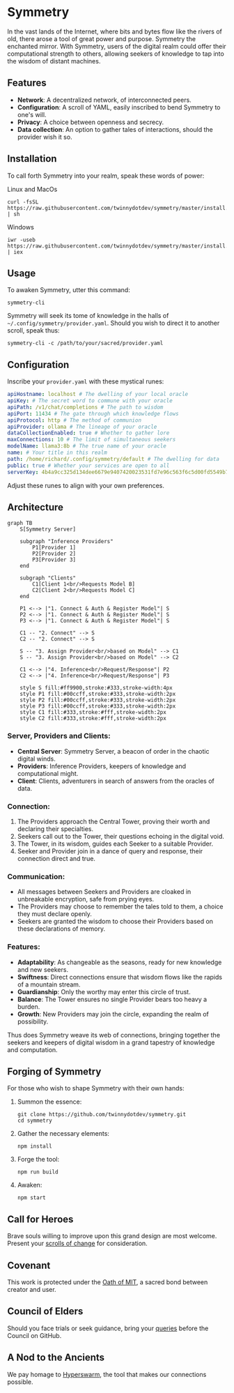 #  Symmetry

In the vast lands of the Internet, where bits and bytes flow like the rivers of old, there arose a tool of great power and purpose. Symmetry the enchanted mirror. With Symmetry, users of the digital realm could offer their computational strength to others, allowing seekers of knowledge to tap into the wisdom of distant machines.

## Features

- **Network**: A decentralized network, of interconnected peers.
- **Configuration**: A scroll of YAML, easily inscribed to bend Symmetry to one's will.
- **Privacy**: A choice between openness and secrecy.
- **Data collection**: An option to gather tales of interactions, should the provider wish it so.

## Installation

To call forth Symmetry into your realm, speak these words of power:

Linux and MacOs
```
curl -fsSL https://raw.githubusercontent.com/twinnydotdev/symmetry/master/install.sh | sh
```

Windows
```
iwr -useb https://raw.githubusercontent.com/twinnydotdev/symmetry/master/install.ps1 | iex
```

## Usage

To awaken Symmetry, utter this command:

```
symmetry-cli
```

Symmetry will seek its tome of knowledge in the halls of `~/.config/symmetry/provider.yaml`. Should you wish to direct it to another scroll, speak thus:

```
symmetry-cli -c /path/to/your/sacred/provider.yaml
```

## Configuration

Inscribe your `provider.yaml` with these mystical runes:

```yaml
apiHostname: localhost # The dwelling of your local oracle
apiKey: # The secret word to commune with your oracle
apiPath: /v1/chat/completions # The path to wisdom
apiPort: 11434 # The gate through which knowledge flows
apiProtocol: http # The method of communion
apiProvider: ollama # The lineage of your oracle
dataCollectionEnabled: true # Whether to gather lore
maxConnections: 10 # The limit of simultaneous seekers
modelName: llama3:8b # The true name of your oracle
name: # Your title in this realm
path: /home/richard/.config/symmetry/default # The dwelling for data
public: true # Whether your services are open to all
serverKey: 4b4a9cc325d134dee6679e9407420023531fd7e96c563f6c5d00fd5549b77435 # The key of the central tower
```

Adjust these runes to align with your own preferences.

## Architecture

```mermaid
graph TB
    S[Symmetry Server]
    
    subgraph "Inference Providers"
        P1[Provider 1]
        P2[Provider 2]
        P3[Provider 3]
    end
    
    subgraph "Clients"
        C1[Client 1<br/>Requests Model B]
        C2[Client 2<br/>Requests Model C]
    end
    
    P1 <--> |"1. Connect & Auth & Register Model"| S
    P2 <--> |"1. Connect & Auth & Register Model"| S
    P3 <--> |"1. Connect & Auth & Register Model"| S
    
    C1 -- "2. Connect" --> S
    C2 -- "2. Connect" --> S
    
    S -- "3. Assign Provider<br/>based on Model" --> C1
    S -- "3. Assign Provider<br/>based on Model" --> C2
    
    C1 <--> |"4. Inference<br/>Request/Response"| P2
    C2 <--> |"4. Inference<br/>Request/Response"| P3

    style S fill:#ff9900,stroke:#333,stroke-width:4px
    style P1 fill:#00ccff,stroke:#333,stroke-width:2px
    style P2 fill:#00ccff,stroke:#333,stroke-width:2px
    style P3 fill:#00ccff,stroke:#333,stroke-width:2px
    style C1 fill:#333,stroke:#fff,stroke-width:2px
    style C2 fill:#333,stroke:#fff,stroke-width:2px
```

### Server, Providers and Clients:
- **Central Server**: Symmetry Server, a beacon of order in the chaotic digital winds.
- **Providers**: Inference Providers, keepers of knowledge and computational might.
- **Client**: Clients, adventurers in search of answers from the oracles of data.

### Connection:

1. The Providers approach the Central Tower, proving their worth and declaring their specialties.
2. Seekers call out to the Tower, their questions echoing in the digital void.
3. The Tower, in its wisdom, guides each Seeker to a suitable Provider.
4. Seeker and Provider join in a dance of query and response, their connection direct and true.

### Communication:

- All messages between Seekers and Providers are cloaked in unbreakable encryption, safe from prying eyes.
- The Providers may choose to remember the tales told to them, a choice they must declare openly.
- Seekers are granted the wisdom to choose their Providers based on these declarations of memory.

### Features:

- **Adaptability**: As changeable as the seasons, ready for new knowledge and new seekers.
- **Swiftness**: Direct connections ensure that wisdom flows like the rapids of a mountain stream.
- **Guardianship**: Only the worthy may enter this circle of trust.
- **Balance**: The Tower ensures no single Provider bears too heavy a burden.
- **Growth**: New Providers may join the circle, expanding the realm of possibility.

Thus does Symmetry weave its web of connections, bringing together the seekers and keepers of digital wisdom in a grand tapestry of knowledge and computation.

## Forging of Symmetry

For those who wish to shape Symmetry with their own hands:

1. Summon the essence:
   ```
   git clone https://github.com/twinnydotdev/symmetry.git
   cd symmetry
   ```

2. Gather the necessary elements:
   ```
   npm install
   ```

3. Forge the tool:
   ```
   npm run build
   ```

4. Awaken:
   ```
   npm start
   ```

## Call for Heroes

Brave souls willing to improve upon this grand design are most welcome. Present your [scrolls of change](https://github.com/twinnydotdev/symmetry/pulls) for consideration.

## Covenant

This work is protected under the [Oath of MIT](https://github.com/twinnydotdev/symmetry/blob/main/LICENSE), a sacred bond between creator and user.

## Council of Elders

Should you face trials or seek guidance, bring your [queries](https://github.com/twinnydotdev/symmetry/issues) before the Council on GitHub.

## A Nod to the Ancients

We pay homage to [Hyperswarm](https://github.com/holepunchto/hyperswarm), the tool that makes our connections possible.
